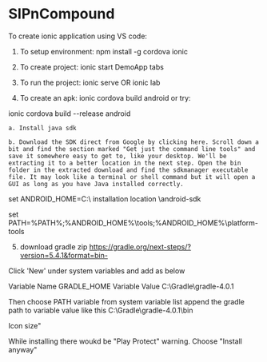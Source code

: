 # SIPnCompound

To create ionic application using VS code:

1. To setup environment: npm install -g cordova ionic

2. To create project: ionic start DemoApp tabs

3. To run the project: ionic serve OR ionic lab 

4. To create an apk: ionic cordova build android
or try:

ionic cordova build --release android

	a. Install java sdk
	
	b. Download the SDK direct from Google by clicking here. Scroll down a bit and find the section marked "Get just the command line tools" and save it somewhere easy to get to, like your desktop. We'll be extracting it to a better location in the next step. Open the bin folder in the extracted download and find the sdkmanager executable file. It may look like a terminal or shell command but it will open a GUI as long as you have Java installed correctly.
	
set ANDROID_HOME=C:\ installation location \android-sdk

set PATH=%PATH%;%ANDROID_HOME%\tools;%ANDROID_HOME%\platform-tools

5. download gradle zip https://gradle.org/next-steps/?version=5.4.1&format=bin-

Click 'New' under system variables and add as below

Variable Name GRADLE_HOME Variable Value C:\Gradle\gradle-4.0.1

Then choose PATH variable from system variable list append the gradle path to variable value like this C:\Gradle\gradle-4.0.1\bin

Icon size"
<!--
            ldpi    : 36x36 px
            mdpi    : 48x48 px
            hdpi    : 72x72 px
            xhdpi   : 96x96 px
            xxhdpi  : 144x144 px
            xxxhdpi : 192x192 px
        -->

While installing there woukd be "Play Protect" warning.  Choose "Install anyway"


